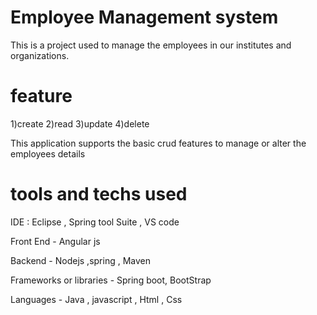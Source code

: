 # Employee Management system

This is a project  used to manage the employees in our institutes and organizations.

# feature
1)create
2)read
3)update
4)delete

This application supports the basic crud features to manage or alter the employees details

# tools and techs used

IDE : Eclipse , Spring tool Suite , VS code

Front End - Angular js

Backend - Nodejs ,spring , Maven

Frameworks or libraries - Spring boot, BootStrap 

Languages - Java , javascript , Html , Css 
